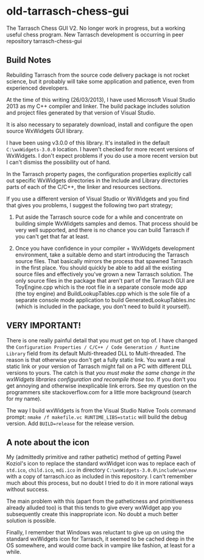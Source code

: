 # old-tarrasch-chess-gui


The Tarrasch Chess GUI V2. No longer work in progress, but a working useful
chess program.  New Tarrasch development is occurring in peer repository
tarrasch-chess-gui

## Build Notes

Rebuilding Tarrasch from the source code delivery package is not rocket 
science, but it probably will take some application and patience, even 
from experienced developers.

At the time of this writing (26/03/2013), I have used Microsoft Visual Studio
2013 as my C++ compiler and linker. The build package includes solution and
project files generated by that version of Visual Studio.

It is also necessary to separately download, install and configure the 
open source WxWidgets GUI library.

I have been using v3.0.0 of this library. It's installed in the default
`C:\wxWidgets-3.0.0` location. I haven't checked for more recent versions of
WxWidgets. I don't expect problems if you do use a more recent version but I
can't dismiss the possibility out of hand.

In the Tarrasch property pages, the configuration properties explicitly 
call out specific WxWidgets directories in the Include and Library 
directories parts of each of the C/C++, the linker and resources 
sections.

If you use a different version of Visual Studio or WxWidgets and you 
find that gives you problems, I suggest the following two part strategy;

1. Put aside the Tarrasch source code for a while and concentrate on building
simple WxWidgets samples and demos. That process should be very well supported,
and there is no chance you can build Tarrasch if you can't get that far at
least.

2. Once you have confidence in your compiler + WxWidgets development
environment, take a suitable demo and start introducing the Tarrasch source
files. That basically mirrors the process that spawned Tarrasch in the first
place. You should quickly be able to add all the existing source files and
effectively you've grown a new Tarrasch solution. The only source files in the
package that aren't part of the Tarrasch GUI are ToyEngine.cpp which is the
root file in a separate console mode app (the toy engine) and
BuildLookupTables.cpp which is the sole file of a separate console mode
application to build GeneratedLookupTables.inc (which is included in the
package, you don't need to build it yourself).

## VERY IMPORTANT!

There is one really painful detail that you must get on top of. I have changed
the `Configuration Properties / C/C++ / Code Generation / Runtime Library`
field from its default Multi-threaded DLL to Multi-threaded. The reason is that
otherwise you don't get a fully static link. You want a real static link or
your version of Tarrasch might fail on a PC with different DLL versions to
yours. The catch is that *you must make the same change in the wxWidgets
libraries configuration and recompile those too*. If you don't you get annoying
and otherwise inexplicable link errors. See my question on the programmers site
stackoverflow.com for a little more background (search for my name).

The way I build wxWidgets is from the Visual Studio Native Tools command
prompt: `nmake /f makefile.vc RUNTIME_LIBS=static` will build the debug
version. Add `BUILD=release` for the release version.

## A note about the icon

My (admittedly primitive and rather pathetic) method of getting Pawel Koziol's
icon to replace the standard wxWidget icon was to replace each of `std.ico`,
`child.ico`, `mdi.ico` in directory `C:\wxWidgets-3.0.0\include\wx\msw` with a
copy of tarrasch.ico as included in this repository. I can't remember much
about this process, but no doubt I tried to do it in more rational ways without
success.

The main problem with this (apart from the patheticness and primitiveness
already alluded too) is that this tends to give every wxWidget app
you subsequently create this inappropriate icon. No doubt a much
better solution is possible.

Finally, I remember that Windows was reluctant to give up on using the
standard wxWidgets icon for Tarrasch, it seemed to be cached deep in
the OS somewhere, and would come back in vampire like fashion, at least
for a while.


